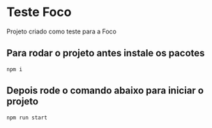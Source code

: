 # Teste Foco

Projeto criado como teste para a Foco

## Para rodar o projeto antes instale os pacotes

```
npm i
```

## Depois rode o comando abaixo para iniciar o projeto
```
npm run start
```


